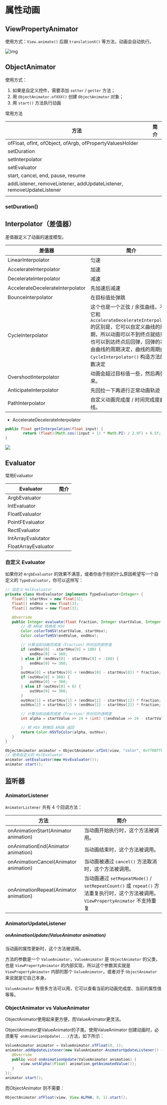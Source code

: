 # 属性动画

## ViewPropertyAnimator

使用方式：`View.animate()` 后跟 `translationX()` 等方法，动画会自动执行。

![img](images/viewpropertyAnimator.png)



## ObjectAnimator

使用方式：

1. 如果是自定义控件，需要添加 `setter` / `getter` 方法；
2. 用 `ObjectAnimator.ofXXX()` 创建 `ObjectAnimator` 对象；
3. 用 `start()` 方法执行动画



常用方法

| 方法                                                         | 简介 |
| ------------------------------------------------------------ | ---- |
| ofFloat, ofInt, ofObject, ofArgb, ofPropertyValuesHolder     |      |
| setDuration                                                  |      |
| setInterpolator                                              |      |
| setEvaluator                                                 |      |
| start, cancel, end, pause, resume                            |      |
| addListener, removeListener, addUpdateListener, removeUpdateListener |      |
|                                                              |      |



### setDuration()

## Interpolator（差值器）

差值器定义了动画的速度模型。

| 差值器                           | 简介                                                         |
| -------------------------------- | ------------------------------------------------------------ |
| LinearInterpolator               | 匀速                                                         |
| AccelerateInterpolator           | 加速                                                         |
| DecelerateInterpolator           | 减速                                                         |
| AccelerateDecelerateInterpolator | 先加速后减速                                                 |
| BounceInterpolator               | 在目标值处弹跳                                               |
| CycleInterpolator                | 这个也是一个正弦 / 余弦曲线，不过它和 `AccelerateDecelerateInterpolator` 的区别是，它可以自定义曲线的周期，所以动画可以不到终点就结束，也可以到达终点后回弹，回弹的次数由曲线的周期决定，曲线的周期由 `CycleInterpolator()` 构造方法的参数决定 |
| OvershootInterpolator            | 动画会超过目标值一些，然后再弹回来。                         |
| AnticipateInterpolator           | 先回拉一下再进行正常动画轨迹                                 |
| PathInterpolator                 | 自定义动画完成度 / 时间完成度曲线。                          |



- AccelerateDecelerateInterpolator

```java
public float getInterpolation(float input) {
        return (float)(Math.cos((input + 1) * Math.PI) / 2.0f) + 0.5f;
}
```

![](images/AccelerateDecelerateInterpolator-graph.png)







## Evaluator

常用Evaluator

| Evaluator           | 简介 |
| ------------------- | ---- |
| ArgbEvaluator       |      |
| IntEvaluator        |      |
| FloatEvaluator      |      |
| PointFEvaluator     |      |
| RectEvaluator       |      |
| IntArrayEvalutator  |      |
| FloatArrayEvaluator |      |



### 自定义 Evaluator

如果你对 `ArgbEvaluator` 的效果不满意，或者你由于别的什么原因希望写一个自定义的 `TypeEvaluator`，你可以这样写：

```java
// 自定义 HslEvaluator
private class HsvEvaluator implements TypeEvaluator<Integer> {  
   float[] startHsv = new float[3];
   float[] endHsv = new float[3];
   float[] outHsv = new float[3];

   @Override
   public Integer evaluate(float fraction, Integer startValue, Integer endValue) {
       // 把 ARGB 转换成 HSV
       Color.colorToHSV(startValue, startHsv);
       Color.colorToHSV(endValue, endHsv);

       // 计算当前动画完成度（fraction）所对应的颜色值
       if (endHsv[0] - startHsv[0] > 180) {
           endHsv[0] -= 360;
       } else if (endHsv[0] - startHsv[0] < -180) {
           endHsv[0] += 360;
       }
       outHsv[0] = startHsv[0] + (endHsv[0] - startHsv[0]) * fraction;
       if (outHsv[0] > 360) {
           outHsv[0] -= 360;
       } else if (outHsv[0] < 0) {
           outHsv[0] += 360;
       }
       outHsv[1] = startHsv[1] + (endHsv[1] - startHsv[1]) * fraction;
       outHsv[2] = startHsv[2] + (endHsv[2] - startHsv[2]) * fraction;

       // 计算当前动画完成度（fraction）所对应的透明度
       int alpha = startValue >> 24 + (int) ((endValue >> 24 - startValue >> 24) * fraction);

       // 把 HSV 转换回 ARGB 返回
       return Color.HSVToColor(alpha, outHsv);
   }
}

ObjectAnimator animator = ObjectAnimator.ofInt(view, "color", 0xff00ff00);  
// 使用自定义的 HslEvaluator
animator.setEvaluator(new HsvEvaluator());  
animator.start();  
```



## 监听器

### AnimatorListener

 `AnimatorListener` 共有 4 个回调方法：

| 方法                                  | 简介                                                         |
| ------------------------------------- | ------------------------------------------------------------ |
| onAnimationStart(Animator animation)  | 当动画开始执行时，这个方法被调用。                           |
| onAnimationEnd(Animator animation)    | 当动画结束时，这个方法被调用。                               |
| onAnimationCancel(Animator animation) | 当动画被通过 `cancel()` 方法取消时，这个方法被调用。         |
| onAnimationRepeat(Animator animation) | 当动画通过 `setRepeatMode()` / `setRepeatCount()` 或 `repeat()` 方法重复执行时，这个方法被调用。`ViewPropertyAnimator` 不支持重复 |



### AnimatorUpdateListener

#####  onAnimationUpdate(ValueAnimator animation)

当动画的属性更新时，这个方法被调用。

方法的参数是一个 `ValueAnimator`，`ValueAnimator` 是 `ObjectAnimator` 的父类，也是 `ViewPropertyAnimator` 的内部实现，所以这个参数其实就是 `ViewPropertyAnimator` 内部的那个 `ValueAnimator`，或者对于 `ObjectAnimator` 来说就是它自己本身。

`ValueAnimator` 有很多方法可以用，它可以查看当前的动画完成度、当前的属性值等等。



### ObjectAnimator vs ValueAnimator

ObjectAnimator使用起来更方便，而ValueAnimator更灵活。

ObjectAnimator是ValueAnimator的子类。使用ValueAnimator 创建动画时，必须重写` onAnimationUpdate(...)`方法，如下所示：

```java
ValueAnimator animator = ValueAnimator.ofFloat(0, 1);
animator.addUpdateListener(new ValueAnimator.AnimatorUpdateListener() {
   @Override
   public void onAnimationUpdate(ValueAnimator animation) {
       view.setAlpha((Float) animation.getAnimatedValue());
   }
});
animator.start();
```

而ObjectAnimator 则不需要：

```java
ObjectAnimator.ofFloat(view, View.ALPHA, 0, 1).start();
```